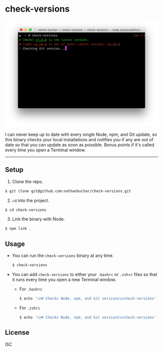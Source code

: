 # check-versions

![](/screenshots/screenshot.png)

I can never keep up to date with every single Node, npm, and Git update, so this binary checks your local installations and notifies you if any are out of date so that you can update as soon as possible. Bonus points if it's called every time you open a Terminal window.


***


## Setup

1. Clone the repo.

  ```bash
  $ git clone git@github.com:nathanbuchar/check-versions.git
  ```

2. `cd` into the project.

  ```bash
  $ cd check-versions
  ```

3. Link the binary with Node.

  ```bash
  $ npm link .
  ```

## Usage

* You can run the `check-versions` binary at any time.

  ```bash
  $ check-versions
  ```

* You can add `check-versions` to either your `.bashrc` or `.zshrc` files so that it runs every time you open a new Terminal window.

  * For `.bashrc`

    ```bash
    $ echo '\n# Checks Node, npm, and Git versions\ncheck-versions' >> ~/.bashrc
    ```

  * For `.zshrc`

    ```bash
    $ echo '\n# Checks Node, npm, and Git versions\ncheck-versions' >> ~/.zshrc
    ```

## License
ISC
